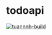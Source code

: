 # todoapi

 [![tuannnh-build](https://travis-ci.com/tuannnh/todoapi.svg?branch=dev)](https://travis-ci.com/tuannnh/todoapi)
